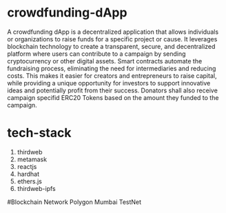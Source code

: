 # crowdfunding-dApp
A crowdfunding dApp is a decentralized application that allows individuals or organizations to raise funds for a specific project or cause. It leverages blockchain technology to create a transparent, secure, and decentralized platform where users can contribute to a campaign by sending cryptocurrency or other digital assets. Smart contracts automate the fundraising process, eliminating the need for intermediaries and reducing costs. This makes it easier for creators and entrepreneurs to raise capital, while providing a unique opportunity for investors to support innovative ideas and potentially profit from their success. Donators shall also receive campaign specifid ERC20 Tokens based on the amount they funded to the campaign.

# tech-stack
1. thirdweb
2. metamask
3. reactjs
4. hardhat
5. ethers.js
6. thirdweb-ipfs

#Blockchain Network
Polygon Mumbai TestNet
